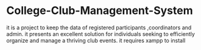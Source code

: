 # College-Club-Management-System
it is a project to keep the data of registered participants ,coordinators and admin. it presents an excellent solution for individuals seeking to efficiently organize and manage a thriving club events. it requires xampp to install

